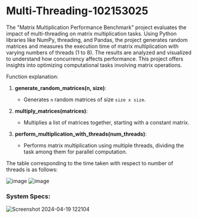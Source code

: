 # Multi-Threading-102153025

The "Matrix Multiplication Performance Benchmark" project evaluates the impact of multi-threading on matrix multiplication tasks. Using Python libraries like NumPy, threading, and Pandas, the project generates random matrices and measures the execution time of matrix multiplication with varying numbers of threads (1 to 8). The results are analyzed and visualized to understand how concurrency affects performance. This project offers insights into optimizing computational tasks involving matrix operations.

Function explanation:
1. **generate_random_matrices(n, size)**:
   - Generates `n` random matrices of size `size x size`.

2. **multiply_matrices(matrices)**:
   - Multiplies a list of matrices together, starting with a constant matrix.

3. **perform_multiplication_with_threads(num_threads)**:
   - Performs matrix multiplication using multiple threads, dividing the task among them for parallel computation.

The table corresponding to the time taken with respect to number of threads is as follows:

![image](https://github.com/vteam27/Multi-Threading-102117089/assets/94956831/63c3bbd4-7382-43fd-8f27-caada09c3838)
![image](https://github.com/vteam27/Multi-Threading-102117089/assets/94956831/abc500d1-df19-4a6c-b136-7329e9e3e151)


### System Specs:
![Screenshot 2024-04-19 122104](https://github.com/vteam27/Multi-Threading-102117089/assets/94956831/22ba0b34-6235-43be-896b-b57b07cedca4)




